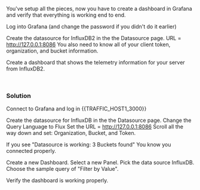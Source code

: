 You've setup all the pieces, now you have to create a dashboard in Grafana and verify that everything is working end to end.

Log into Grafana (and change the password if you didn't do it earlier)

Create the datasource for InfluxDB2 in the the Datasource page. URL = http://127.0.0.1:8086
You also need to know all of your client token, organization, and bucket information.

Create a dashboard that shows the telemetry information for your server from InfluxDB2.

<br>

### Solution



Connect to Grafana and log in {{TRAFFIC_HOST1_3000}}

Create the datasource for InfluxDB in the the Datasource page. 
Change the Query Language to Flux
Set the URL = http://127.0.0.1:8086
Scroll all the way down and set: Organization, Bucket, and Token.

If you see "Datasource is working: 3 Buckets found" You know you connected properly.

Create a new Dashboard.
Select a new Panel.
Pick the data source InfluxDB.
Choose the sample query of "Filter by Value".

Verify the dashboard is working properly.


